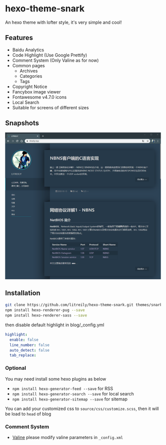 # hexo-theme-snark

An hexo theme with lofter style, it's very simple and cool!

## Features

- Baidu Analytics
- Code Highlight (Use Google Prettify)
- Comment System (Only Valine as for now)
- Common pages
  - Archives
  - Categories
  - Tags
- Copyright Notice
- Fancybox image viewer
- Fontawesome v4.7.0 icons
- Local Search
- Suitable for screens of different sizes

## Snapshots

![home page](source/img/snap.png)

## Installation

``` sh
git clone https://github.com/litreily/hexo-theme-snark.git themes/snark
npm install hexo-renderer-pug --save
npm install hexo-renderer-sass --save
```

then disable default highlight in blog/_config.yml

``` yml
highlight:
  enable: false
  line_number: false
  auto_detect: false
  tab_replace:
```

### Optional

You may need install some hexo plugins as below

- `npm install hexo-generator-feed --save` for RSS
- `npm install hexo-generator-search --save` for local search
- `npm install hexo-generator-sitemap --save` for sitemap

You can add your customized css to `source/css/customize.scss`, then it will be load to `head` of blog

### Comment System

- [Valine](https://valine.js.org/) please modify valine parameters in `_config.xml`
